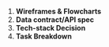 1. **Wireframes & Flowcharts**
2. **Data contract/API spec**
3. **Tech-stack Decision**
4. **Task Breakdown**
